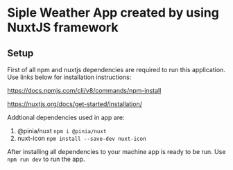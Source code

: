 # Siple Weather App created by using NuxtJS framework

## Setup

First of all npm and nuxtjs dependencies are required to run this application. Use links below for installation instructions:

https://docs.npmjs.com/cli/v8/commands/npm-install

https://nuxtjs.org/docs/get-started/installation/

Addtional dependencies used in app are:

1. @pinia/nuxt `npm i @pinia/nuxt`
2. nuxt-icon `npm install --save-dev nuxt-icon`

After installing all dependencies to your machine app is ready to be run. Use `npm run dev` to run the app.
